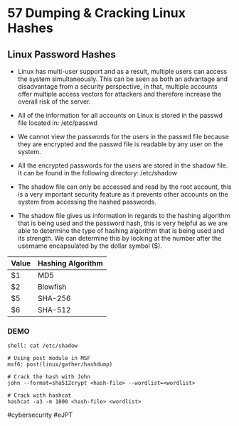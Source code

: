 # 57 Dumping & Cracking Linux Hashes

## Linux Password Hashes

- Linux has multi-user support and as a result, multiple users can access the system simultaneously. This can be seen as both an advantage and disadvantage from a security perspective, in that, multiple accounts offer multiple access vectors for attackers and therefore increase the overall risk of the server. 
- All of the information for all accounts on Linux is stored in the passwd file located in: /etc/passwd
- We cannot view the passwords for the users in the passwd file because they are encrypted and the passwd file is readable by any user on the system.
- All the encrypted passwords for the users are stored in the shadow file. It can be found in the following directory: /etc/shadow
- The shadow file can only be accessed and read by the root account, this is a very important security feature as it prevents other accounts on the system from accessing the hashed passwords.

- The shadow file gives us information in regards to the hashing algorithm that is being used and the password hash, this is very helpful as we are able to determine the type of hashing algorithm that is being used and its strength. We can determine this by looking at the number after the username encapsulated by the dollar symbol ($).

| **Value** | **Hashing Algorithm** |
| --------- |:--------------------- |
| $1        | MD5                   |
| $2        | Blowfish              |
| $5        | SHA-256               |
| $6        | SHA-512               |

### DEMO

```shell
shell: cat /etc/shadow

# Using post module in MSF
msf6: post(linux/gather/hashdump)

# Crack the hash with John
john --format=sha512crypt <hash-file> --wordlist=<wordlist>

# Crack with hashcat
hashcat -a3 -m 1800 <hash-file> <wordlist>
```


#cybersecurity #eJPT 